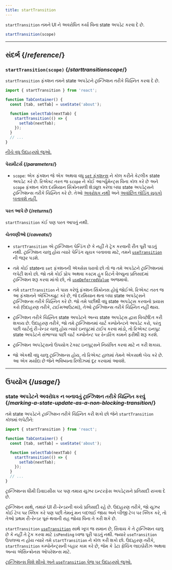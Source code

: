 ```yaml
---
title: startTransition
---
```


<Intro>

`startTransition` તમને UI ને અવરોધિત કર્યા વિના state અપડેટ કરવા દે છે.

```js
startTransition(scope)
```

</Intro>

<InlineToc />

---

## સંદર્ભ {/*reference*/}

### `startTransition(scope)` {/*starttransitionscope*/}

`startTransition` ફંક્શન તમને state અપડેટને ટ્રાન્ઝિશન તરીકે ચિહ્નિત કરવા દે છે.

```js {7,9}
import { startTransition } from 'react';

function TabContainer() {
  const [tab, setTab] = useState('about');

  function selectTab(nextTab) {
    startTransition(() => {
      setTab(nextTab);
    });
  }
  // ...
}
```

[નીચે વધુ ઉદાહરણો જુઓ.](#usage)

#### પેરામીટર્સ {/*parameters*/}

* `scope`: એક ફંક્શન જે એક અથવા વધુ [`set` ફંક્શન્સ](/reference/react/useState#setstate) ને કૉલ કરીને કેટલીક state અપડેટ કરે છે. રિએક્ટ તરત જ `scope` ને કોઈ આર્ગ્યુમેન્ટ્સ વિના કૉલ કરે છે અને `scope` ફંક્શન કૉલ દરમિયાન સિંક્રોનસલી શેડ્યૂલ કરેલા બધા state અપડેટ્સને ટ્રાન્ઝિશન્સ તરીકે ચિહ્નિત કરે છે. તેઓ [અવરોધક નથી](/reference/react/useTransition#marking-a-state-update-as-a-non-blocking-transition) અને [અવાંછિત લોડિંગ સૂચકો બતાવશે નહીં.](/reference/react/useTransition#preventing-unwanted-loading-indicators)

#### પરત આપે છે {/*returns*/}

`startTransition` કંઈ પણ પરત આપતું નથી.

#### ચેતવણીઓ {/*caveats*/}

* `startTransition` એ ટ્રાન્ઝિશન પેન્ડિંગ છે કે નહીં તે ટ્રેક કરવાની રીત પૂરી પાડતું નથી. ટ્રાન્ઝિશન ચાલુ હોય ત્યારે પેન્ડિંગ સૂચક બતાવવા માટે, તમને [`useTransition`](/reference/react/useTransition) ની જરૂર પડશે.

* તમે કોઈ stateના `set` ફંક્શનની ઍક્સેસ ધરાવો છો તો જ તમે અપડેટને ટ્રાન્ઝિશનમાં લપેટી શકો છો. જો તમે કોઈ પ્રોપ અથવા કસ્ટમ હુક રિટર્ન વેલ્યુના પ્રતિસાદમાં ટ્રાન્ઝિશન શરૂ કરવા માંગો છો, તો [`useDeferredValue`](/reference/react/useDeferredValue) અજમાવો.

* તમે `startTransition` ને પાસ કરેલું ફંક્શન સિંક્રોનસ હોવું જોઈએ. રિએક્ટ તરત જ આ ફંક્શનને એક્ઝિક્યુટ કરે છે, જે દરમિયાન થતા બધા state અપડેટ્સને ટ્રાન્ઝિશન્સ તરીકે ચિહ્નિત કરે છે. જો તમે પછીથી વધુ state અપડેટ્સ કરવાનો પ્રયાસ કરો (ઉદાહરણ તરીકે, ટાઈમઆઉટમાં), તેઓ ટ્રાન્ઝિશન્સ તરીકે ચિહ્નિત નહીં થાય.

* ટ્રાન્ઝિશન તરીકે ચિહ્નિત state અપડેટને અન્ય state અપડેટ્સ દ્વારા વિચ્છેદિત કરી શકાય છે. ઉદાહરણ તરીકે, જો તમે ટ્રાન્ઝિશનમાં ચાર્ટ કમ્પોનેન્ટને અપડેટ કરો, પરંતુ પછી ચાર્ટનું રી-રેન્ડર ચાલુ હોય ત્યારે ઇનપુટમાં ટાઈપ કરવા માંડો, તો રિએક્ટ ઇનપુટ state અપડેટને સંભાળ્યા પછી ચાર્ટ કમ્પોનેન્ટ પર રેન્ડરિંગ કામને ફરીથી શરૂ કરશે.

* ટ્રાન્ઝિશન અપડેટ્સનો ઉપયોગ ટેક્સ્ટ ઇનપુટ્સને નિયંત્રિત કરવા માટે ન કરી શકાય.

* જો એકથી વધુ ચાલુ ટ્રાન્ઝિશન્સ હોય, તો રિએક્ટ હાલમાં તેમને એકસાથે બેચ કરે છે. આ એક મર્યાદા છે જેને ભવિષ્યના રિલીઝમાં દૂર કરવામાં આવશે.

---

## ઉપયોગ {/*usage*/}

### state અપડેટને અવરોધક ન બનાવતું ટ્રાન્ઝિશન તરીકે ચિહ્નિત કરવું {/*marking-a-state-update-as-a-non-blocking-transition*/}

તમે state અપડેટને *ટ્રાન્ઝિશન* તરીકે ચિહ્નિત કરી શકો છો જેને `startTransition` કૉલમાં લપેટીને:

```js {7,9}
import { startTransition } from 'react';

function TabContainer() {
  const [tab, setTab] = useState('about');

  function selectTab(nextTab) {
    startTransition(() => {
      setTab(nextTab);
    });
  }
  // ...
}
```

ટ્રાન્ઝિશન્સ ધીમી ડિવાઇસીસ પર પણ તમારા યુઝર ઇન્ટરફેસ અપડેટ્સને પ્રતિસાદી રાખવા દે છે.

ટ્રાન્ઝિશન સાથે, તમારું UI રી-રેન્ડરની વચ્ચે પ્રતિસાદી રહે છે. ઉદાહરણ તરીકે, જો યુઝર કોઈ ટેબ પર ક્લિક કરે પણ પછી તેમનું મન બદલાઈ જાય અને બીજી ટેબ પર ક્લિક કરે, તો તેઓ પ્રથમ રી-રેન્ડર પૂરું થવાની રાહ જોયા વિના તે કરી શકે છે.

<Note>

`startTransition` [`useTransition`](/reference/react/useTransition) સાથે ખૂબ જ સમાન છે, સિવાય કે તે ટ્રાન્ઝિશન ચાલુ છે કે નહીં તે ટ્રેક કરવા માટે `isPending` ધ્વજ પૂરી પાડતું નથી. જ્યારે `useTransition` ઉપલબ્ધ ન હોય ત્યારે તમે `startTransition` ને કૉલ કરી શકો છો. ઉદાહરણ તરીકે, `startTransition` કમ્પોનેન્ટ્સની બહાર કામ કરે છે, જેમ કે ડેટા ફેચિંગ લાઇબ્રેરીઝ અથવા અન્ય એસિન્ક્રોનસ ઓપરેશન્સ માટે.

[ટ્રાન્ઝિશન્સ વિશે શીખો અને `useTransition` પેજ પર ઉદાહરણો જુઓ.](/reference/react/useTransition)

</Note>
